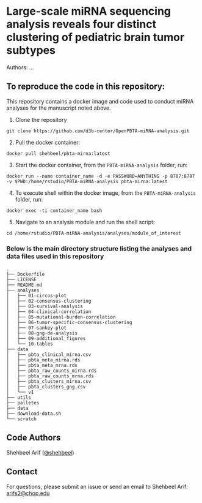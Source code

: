 # Large-scale miRNA sequencing analysis reveals four distinct clustering of pediatric brain tumor subtypes

Authors: ...

## To reproduce the code in this repository:
This repository contains a docker image and code used to conduct miRNA analyses for the manuscript noted above.

1. Clone the repository
```
git clone https://github.com/d3b-center/OpenPBTA-miRNA-analysis.git
```

2. Pull the docker container:
```
docker pull shehbeel/pbta-mirna:latest
```

3. Start the docker container, from the `PBTA-miRNA-analysis` folder, run:
```
docker run --name container_name -d -e PASSWORD=ANYTHING -p 8787:8787 -v $PWD:/home/rstudio/PBTA-miRNA-analysis pbta-mirna:latest
```

4. To execute shell within the docker image, from the `PBTA-miRNA-analysis` folder, run:
```
docker exec -ti container_name bash
```

5. Navigate to an analysis module and run the shell script:
```
cd /home/rstudio/PBTA-miRNA-analysis/analyses/module_of_interest
```


### Below is the main directory structure listing the analyses and data files used in this repository

```
.
├── Dockerfile
├── LICENSE
├── README.md
├── analyses
│   ├── 01-circos-plot
│   ├── 02-consensus-clustering
│   ├── 03-survival-analysis
│   ├── 04-clinical-correlation
│   ├── 05-mutational-burden-correlation
│   ├── 06-tumor-specific-consensus-clustering
│   ├── 07-sankey-plot
│   ├── 08-gng-de-analysis
│   ├── 09-additional_figures
│   └── 10-tables
├── data
│   ├── pbta_clinical_mirna.csv
│   ├── pbta_meta_mirna.rds
│   ├── pbta_meta_mrna.rds
│   ├── pbta_raw_counts_mirna.rds
│   ├── pbta_raw_counts_mrna.rds
│   ├── pbta_clusters_mirna.csv
│   ├── pbta_clusters_gng.csv
│   └── v1
├── utils
├── palletes
├── data
├── download-data.sh
└── scratch
```

## Code Authors

Shehbeel Arif ([@shehbeel](https://github.com/shehbeel))

## Contact

For questions, please submit an issue or send an email to Shehbeel Arif: arifs2@chop.edu
